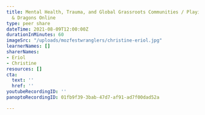 ```yaml
---
title: Mental Health, Trauma, and Global Grassroots Communities / Playing Dungeons
  & Dragons Online
type: peer share
dateTime: 2021-08-09T12:00:00Z
durationInMinutes: 60
imageSrc: "/uploads/mozfestwranglers/christine-eriol.jpg"
learnerNames: []
sharerNames:
- Eriol
- Christine
resources: []
cta:
  text: ''
  href: ''
youtubeRecordingID: ''
panoptoRecordingID: 01fb9f39-3bab-47d7-af91-ad7f00dad52a

---
```

